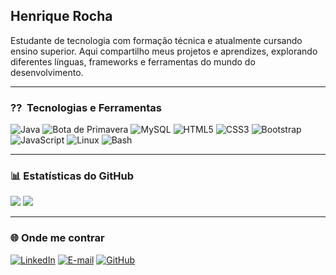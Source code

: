 ## Henrique Rocha

Estudante de tecnologia com formação técnica e atualmente cursando ensino superior. Aqui compartilho meus projetos e aprendizes, explorando diferentes línguas, frameworks e ferramentas do mundo do desenvolvimento.

---

### ?? ️ Tecnologias e Ferramentas

<div estilo="exibição: flex; embrulho flexível: embrulhar; lacuna: 10px;">
  <img alt="Java" título="Java" largura="40px" src="https://cdn.jsdelivr.net/gh/devicons/devicon/icons/java/java-original.svg" />
  <img alt="Bota de Primavera" título="Bota de Primavera" largura="40px" src="https://cdn.jsdelivr.net/gh/devicons/devicon/icons/spring/spring-original.svg" />
  <img alt="MySQL" título="MySQL" largura="40px" src="https://cdn.jsdelivr.net/gh/devicons/devicon/icons/mysql/mysql-original.svg" />
  <img alt="HTML5" título="HTML5" largura="40px" src="https://cdn.jsdelivr.net/gh/devicons/devicon/icons/html5/html5-original.svg" />
  <img alt="CSS3" título="CSS3" largura="40px" src="https://cdn.jsdelivr.net/gh/devicons/devicon/icons/css3/css3-original.svg" />
  <img alt="Bootstrap" título="Bootstrap" largura="40px" src="https://cdn.jsdelivr.net/gh/devicons/devicon/icons/bootstrap/bootstrap-original.svg" />
  <img alt="JavaScript" título="JavaScript" largura="40px" src="https://cdn.jsdelivr.net/gh/devicons/devicon/icons/javascript/javascript-original.svg" />
  <img alt="Linux" título="Linux" largura="40px" src="https://cdn.jsdelivr.net/gh/devicons/devicon/icons/linux/linux-original.svg" />
  <img alt="Bash" título="Bash" largura="40px" src="https://cdn.jsdelivr.net/gh/devicons/devicon/icons/bash/bash-original.svg" />
</div>

---

### 📊 Estatísticas do GitHub

<div alinhar="esquerda">
  <img alta="180em" src="https://github-readme-stats.vercel.app/api?username=Shakalinux&mostrar_icons=true&tema=tokyonight&incluir_all_commits=true&localidade=pt-br" />
  <img alta="180em" src="https://github-readme-stats.vercel.app/api/top-langs/?username=Shakalinux&tema=tokyonight&layout=compacto&custom_title=Tecnologias&langs_count=9" />
</div>

---

### 🌐 Onde me contrar

[![LinkedIn](https://img.shields.io/badge/-LinkedIn-0A66C2?style=for-the-badge&logo=linkedin&logoColor=white)](https://www.linkedin.com/in/ohhenriquerocha/)
[![E-mail](https://img.shields.io/badge/E--mail-0078D4?style=for-the-badge&logo=microsoft-outlook&logoColor=white)](mailto:hrprocha3@outlook.com)
[![GitHub](https://img.shields.io/badge/GitHub-100000?style=for-the-badge&logo=github&logoColor=white)](https://github.com/Shakalinux)
